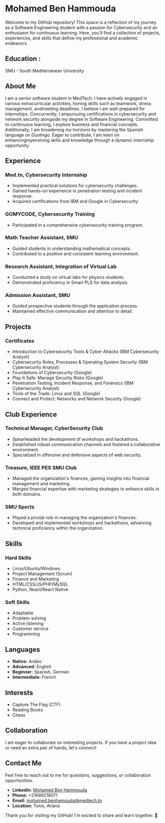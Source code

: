 # Mohamed Ben Hammouda

Welcome to my GitHub repository! This space is a reflection of my journey as a Software Engineering student with a passion for Cybersecurity and an enthusiasm for continuous learning. Here, you'll find a collection of projects, experiences, and skills that define my professional and academic endeavors.

## Education :
 SMU - South Mediterranean University

## About Me

I am a senior software student in MedTech. I have actively engaged in various extracurricular activities, honing skills such as teamwork, stress management, andmeeting deadlines. I believe I am well-prepared for internships. Concurrently, I ampursuing certifications in cybersecurity and network security alongside my degree in Software Engineering. Committed to continuous learning, I explore business and financial concepts. Additionally, I am broadening my horizons by mastering the Spanish language on Duolingo. Eager to contribute, I am keen on enhancingmyevolving skills and knowledge through a dynamic internship opportunity.


## Experience

### Med.tn, Cybersecurity Internship
- Implemented practical solutions for cybersecurity challenges.
- Gained hands-on experience in penetration testing and incident response.
- Acquired certifications from IBM and Google in Cybersecurity.

### GOMYCODE, Cybersecurity Training
- Participated in a comprehensive cybersecurity training program.

### Math Teacher Assistant, SMU
- Guided students in understanding mathematical concepts.
- Contributed to a positive and consistent learning environment.

### Research Assistant, Integration of Virtual Lab
- Conducted a study on virtual labs for physics students.
- Demonstrated proficiency in Smart PLS for data analysis.

### Admission Assistant, SMU
- Guided prospective students through the application process.
- Maintained effective communication and attention to detail.

## Projects

### Certificates
- Introduction to Cybersecurity Tools & Cyber Attacks (IBM Cybersecurity Analyst)
- Cybersecurity Roles, Processes & Operating System Security (IBM Cybersecurity Analyst)
- Foundations of Cybersecurity (Google)
- Play It Safe: Manage Security Risks (Google)
- Penetration Testing, Incident Response, and Forensics (IBM Cybersecurity Analyst)
- Tools of the Trade: Linux and SQL (Google)
- Connect and Protect: Networks and Network Security (Google)

## Club Experience
### Technical Manager, CyberSecurity Club
  - Spearheaded the development of workshops and hackathons.
  - Established robust communication channels and fostered a collaborative environment.
  - Specialized in offensive and defensive aspects of web security.

### Treasure, IEEE PES SMU Club
  - Managed the organization's finances, gaining insights into financial management and marketing.
  - Merged financial expertise with marketing strategies to enhance skills in both domains.

### SMU Sports
  - Played a pivotal role in managing the organization's finances.
  - Developed and implemented workshops and hackathons, advancing technical proficiency within the organization.

## Skills

### Hard Skills
- Linux/Ubuntu/Windows
- Project Management (Scrum)
- Finance and Marketing
- HTML/CSS/JS/PHP/MySQL
- Python, React/React Native

### Soft Skills
- Adaptable
- Problem-solving
- Active listening
- Customer service
- Programming

## Languages
- **Native:** Arabic
- **Advanced:** English
- **Beginner:** Spanish, German
- **Intermediate:** French

## Interests
- Capture The Flag (CTF)
- Reading Books
- Chess
  
## Collaboration
I am eager to collaborate on interesting projects. If you have a project idea or need an extra pair of hands, let's connect!

## Contact Me
Feel free to reach out to me for questions, suggestions, or collaboration opportunities.

- **LinkedIn:** [Mohamed Ben Hammouda](https://www.linkedin.com/in/mohamedbenhamouda)
- **Phone:** +21699218071
- **Email:** mohamed.benhamouda@medtech.tn
- **Location:** Tunis, Ariana

Thank you for visiting my GitHub! I'm excited to share and learn together. 🚀
